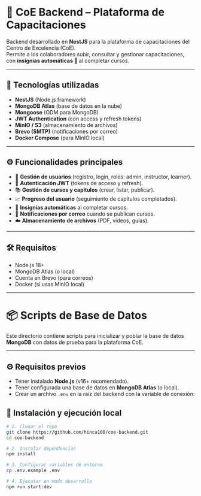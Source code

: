 # 🏫 CoE Backend – Plataforma de Capacitaciones

Backend desarrollado en **NestJS** para la plataforma de capacitaciones del Centro de Excelencia (CoE).  
Permite a los colaboradores subir, consultar y gestionar capacitaciones, con **insignias automáticas 🏅** al completar cursos.

---

## 🚀 Tecnologías utilizadas
- **NestJS** (Node.js framework)  
- **MongoDB Atlas** (base de datos en la nube)  
- **Mongoose** (ODM para MongoDB)  
- **JWT Authentication** (con access y refresh tokens)  
- **MinIO / S3** (almacenamiento de archivos)  
- **Brevo (SMTP)** (notificaciones por correo)  
- **Docker Compose** (para MinIO local)  

---

## ⚙️ Funcionalidades principales
- 👤 **Gestión de usuarios** (registro, login, roles: admin, instructor, learner).  
- 🔐 **Autenticación JWT** (tokens de acceso y refresh).  
- 📚 **Gestión de cursos y capítulos** (crear, listar, publicar).  
- 📈 **Progreso del usuario** (seguimiento de capítulos completados).  
- 🏅 **Insignias automáticas** al completar cursos.  
- 📩 **Notificaciones por correo** cuando se publican cursos.  
- ☁️ **Almacenamiento de archivos** (PDF, videos, guías).  

---

## 🛠️ Requisitos
- Node.js 18+  
- MongoDB Atlas (o local)  
- Cuenta en Brevo (para correos)  
- Docker (si usas MinIO local)  

---


# 📦 Scripts de Base de Datos

Este directorio contiene scripts para inicializar y poblar la base de datos **MongoDB** con datos de prueba para la plataforma CoE.

---

## ⚙️ Requisitos previos

- Tener instalado **Node.js** (v16+ recomendado).
- Tener configurada una base de datos en **MongoDB Atlas** (o local).
- Crear un archivo `.env` en la raíz del backend con la variable de conexión:

## 🔧 Instalación y ejecución local

```bash
# 1. Clonar el repo
git clone https://github.com/hinca100/coe-backend.git
cd coe-backend

# 2. Instalar dependencias
npm install

# 3. Configurar variables de entorno
cp .env.example .env

# 4. Ejecutar en modo desarrollo
npm run start:dev